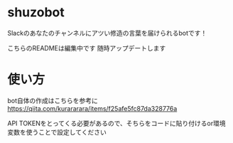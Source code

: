 # shuzobot
Slackのあなたのチャンネルにアツい修造の言葉を届けられるbotです！

こちらのREADMEは編集中です
随時アップデートします

# 使い方
bot自体の作成はこちらを参考に
https://qiita.com/kurararara/items/f25afe5fc87da328776a

API TOKENをとってくる必要があるので、そちらをコードに貼り付けるor環境変数を使うことで設定してください

